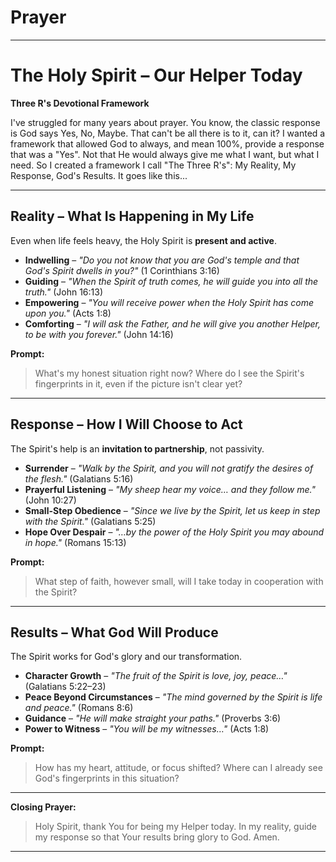 # Prayer

---

# **The Holy Spirit – Our Helper Today**

**Three R's Devotional Framework**

I've struggled for many years about prayer.  You know, the classic response is God says Yes, No, Maybe.  That can't be all there is to it, can it?  I wanted a framework that allowed God to always, and mean 100%, provide a response that was a "Yes".  Not that He would always give me what I want, but what I need.  So I created a framework I call "The Three R's": My Reality, My Response, God's Results.  It goes like this...

---

## **Reality – What Is Happening in My Life**

Even when life feels heavy, the Holy Spirit is **present and active**.

* **Indwelling** – *"Do you not know that you are God's temple and that God's Spirit dwells in you?"* (1 Corinthians 3:16)
* **Guiding** – *"When the Spirit of truth comes, he will guide you into all the truth."* (John 16:13)
* **Empowering** – *"You will receive power when the Holy Spirit has come upon you."* (Acts 1:8)
* **Comforting** – *"I will ask the Father, and he will give you another Helper, to be with you forever."* (John 14:16)

**Prompt:**

> What's my honest situation right now? Where do I see the Spirit's fingerprints in it, even if the picture isn't clear yet?

---

## **Response – How I Will Choose to Act**

The Spirit's help is an **invitation to partnership**, not passivity.

* **Surrender** – *"Walk by the Spirit, and you will not gratify the desires of the flesh."* (Galatians 5:16)
* **Prayerful Listening** – *"My sheep hear my voice… and they follow me."* (John 10:27)
* **Small-Step Obedience** – *"Since we live by the Spirit, let us keep in step with the Spirit."* (Galatians 5:25)
* **Hope Over Despair** – *"…by the power of the Holy Spirit you may abound in hope."* (Romans 15:13)

**Prompt:**

> What step of faith, however small, will I take today in cooperation with the Spirit?

---

## **Results – What God Will Produce**

The Spirit works for God's glory and our transformation.

* **Character Growth** – *"The fruit of the Spirit is love, joy, peace…"* (Galatians 5:22–23)
* **Peace Beyond Circumstances** – *"The mind governed by the Spirit is life and peace."* (Romans 8:6)
* **Guidance** – *"He will make straight your paths."* (Proverbs 3:6)
* **Power to Witness** – *"You will be my witnesses…"* (Acts 1:8)

**Prompt:**

> How has my heart, attitude, or focus shifted? Where can I already see God's fingerprints in this situation?

---

**Closing Prayer:**

> Holy Spirit, thank You for being my Helper today. In my reality, guide my response so that Your results bring glory to God. Amen.

---
